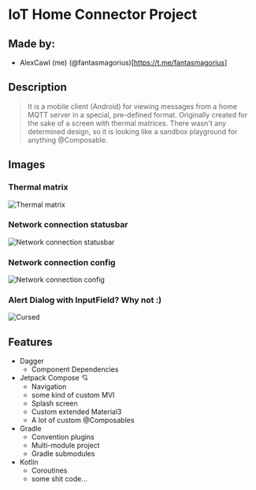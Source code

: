 # IoT Home Connector Project

## Made by:

* AlexCawl (me) (@fantasmagorius)[https://t.me/fantasmagorius]

## Description

> It is a mobile client (Android) for viewing messages from a home MQTT server in a special,
> pre-defined format. Originally created for the sake of a screen with thermal matrices.
> There wasn't any determined design, so it is looking like a sandbox playground for anything
> @Composable.

## Images

### Thermal matrix

![Thermal matrix](screenshots/thermal_screen_example.jpg)

### Network connection statusbar

![Network connection statusbar](screenshots/main_screen_example.jpg)

### Network connection config

![Network connection config](screenshots/select_configuration_screen.jpg)

### Alert Dialog with InputField? Why not :)

![Cursed](screenshots/custom_component_example.jpg)

## Features

* Dagger
    * Component Dependencies
* Jetpack Compose 💘
    * Navigation
    * some kind of custom MVI
    * Splash screen
    * Custom extended Material3
    * A lot of custom @Composables
* Gradle
    * Convention plugins
    * Multi-module project
    * Gradle submodules
* Kotlin
    * Coroutines
    * some shit code...
